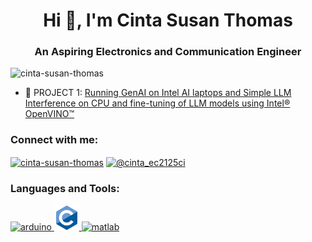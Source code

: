 <h1 align="center">Hi 👋, I'm Cinta Susan Thomas</h1>
<h3 align="center">An Aspiring Electronics and Communication Engineer</h3>

<p align="left"> <img src="https://komarev.com/ghpvc/?username=cinta-susan-thomas&label=Profile%20views&color=0e75b6&style=flat" alt="cinta-susan-thomas" /> </p>

- 🔭 PROJECT 1: [Running GenAI on Intel AI laptops and Simple LLM Interference on CPU and fine-tuning of LLM models using Intel® OpenVINO™](https://github.com/23Jyo/SiliconSquad.git)

<h3 align="left">Connect with me:</h3>
<p align="left">
<a href="https://linkedin.com/in/cinta-susan-thomas" target="blank"><img align="center" src="https://raw.githubusercontent.com/rahuldkjain/github-profile-readme-generator/master/src/images/icons/Social/linked-in-alt.svg" alt="cinta-susan-thomas" height="30" width="40" /></a>
<a href="https://www.hackerrank.com/@cinta_ec2125ci" target="blank"><img align="center" src="https://raw.githubusercontent.com/rahuldkjain/github-profile-readme-generator/master/src/images/icons/Social/hackerrank.svg" alt="@cinta_ec2125ci" height="30" width="40" /></a>
</p>

<h3 align="left">Languages and Tools:</h3>
<p align="left"> <a href="https://www.arduino.cc/" target="_blank" rel="noreferrer"> <img src="https://cdn.worldvectorlogo.com/logos/arduino-1.svg" alt="arduino" width="40" height="40"/> </a> <a href="https://www.cprogramming.com/" target="_blank" rel="noreferrer"> <img src="https://raw.githubusercontent.com/devicons/devicon/master/icons/c/c-original.svg" alt="c" width="40" height="40"/> </a> <a href="https://www.mathworks.com/" target="_blank" rel="noreferrer"> <img src="https://upload.wikimedia.org/wikipedia/commons/2/21/Matlab_Logo.png" alt="matlab" width="40" height="40"/> </a> </p>
